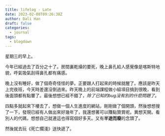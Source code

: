 ```yaml
---
title: lifelog - Late
date: 2023-02-08T09:26:38Z
author: Dali Han
draft: false
categories:
  - journal
tags:
  - blogdown
---
```


星期三的早上。

今年已經過去了百分之十了。房間裏乾燥的要死，晚上鼻孔給人感覺像是喀斯特地貌，呼氣吸氣刮得鼻孔都有痛感。

晚上沒有睡好，做了個奇奇怪怪的夢。正要跟人打起來的時候就醒了。應該是昨天上完夜班，今天時差還沒倒過來。昨天晚上的前端課程做小組項目搞到很晚，看到後面頭都有點暈了。最後想想已經不錯了，*除了已知的bug沒有別的什麽問題了*。

四點多就起來下樓去了，想做一個人生進度的網站，剛剛做了個開頭，然後想想搜了一下，發現已經有人做出來好幾年了，我還想著可以賺點贊賞呢。異想天開。看別人的代碼，想想自己就連這也得寫個好多天。又有**半途而廢**的念頭了。

然後就去玩《死亡擱淺》送快遞了。